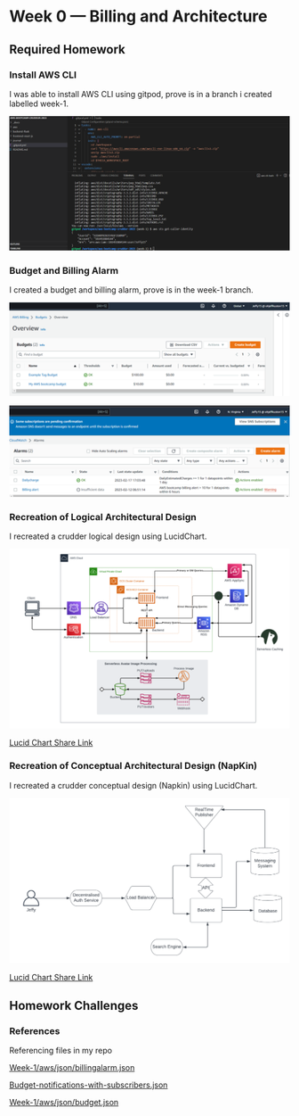# Week 0 — Billing and Architecture

## Required Homework

### Install AWS CLI

I was able to install AWS CLI using gitpod, prove is in a branch i created labelled week-1.

![Installing AWS CLI](Assets/AWS%20CLI%20prove.png)

### Budget and Billing Alarm

I created a budget and billing alarm, prove is in the week-1 branch.

![Budget Alarm Image](Assets/budgets-alarm.png)

![Billing Alarm Image](Assets/Billing-alarm.png)


### Recreation of Logical Architectural Design

I recreated a crudder logical design using LucidChart. 

![Crudder Logical Design](Assets/Crudder%20Logical%20Diagram.png)

[Lucid Chart Share Link](https://lucid.app/lucidchart/80eebce6-30d8-42e5-9afe-a3ee0b6eb537/edit?viewport_loc=-179%2C82%2C2560%2C1152%2C0_0&invitationId=inv_467bfd4a-ac86-4b1e-8bb0-51be55b82547)

### Recreation of Conceptual Architectural Design (NapKin)

I recreated a crudder conceptual design (Napkin) using LucidChart.

![Crudder Conceptual Design (Napkin)](Assets/Crudder%20-%20Conceptual%20diagram%20(NapKin).png)

[Lucid Chart Share Link](https://lucid.app/lucidchart/866fda17-5372-4101-b648-2338777cb3dc/edit?viewport_loc=-438%2C-18%2C1707%2C768%2C0_0&invitationId=inv_c248c025-c8c5-4e1d-858f-299f9566fbe9)

## Homework Challenges

### References

Referencing files in my repo

[Week-1/aws/json/billingalarm.json](https://github.com/ohjeffkuston/aws-bootcamp-cruddur-2023/blob/week-1/aws/json/billingalarm.json)

[Budget-notifications-with-subscribers.json](https://github.com/ohjeffkuston/aws-bootcamp-cruddur-2023/blob/week-1/aws/json/budget-notifications-with-subscribers.json)

[Week-1/aws/json/budget.json](https://github.com/ohjeffkuston/aws-bootcamp-cruddur-2023/blob/week-1/aws/json/budget.json)
